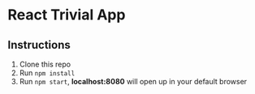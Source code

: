 # React Trivial App
## Instructions

1.  Clone this repo
2.  Run `npm install`
3.  Run `npm start`, **localhost:8080** will open up in your default browser